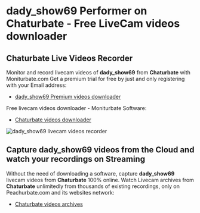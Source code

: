# dady_show69 Performer on Chaturbate - Free LiveCam videos downloader

## Chaturbate Live Videos Recorder

Monitor and record livecam videos of **dady_show69** from **Chaturbate** with Moniturbate.com
Get a premium trial for free by just and only registering with your Email address:
* [dady_show69 Premium videos downloader](https://moniturbate.com/request-demo-licence-key.html)

Free livecam videos downloader - Moniturbate Software:
* [Chaturbate videos downloader](https://moniturbate.com/moniturbate-download-software.html)

![dady_show69 livecam videos recorder](https://peachurnet.com/templates/moniturbate-software.png)


## Capture dady_show69 videos from the Cloud and watch your recordings on Streaming

Without the need of downloading a software, capture **dady_show69** livecam videos from **Chaturbate** 100% online.
Watch Livecam archives from **Chaturbate** unlimitedly from thousands of existing recordings, only on Peachurbate.com and its websites network:
* [Chaturbate videos archives](https://peachurnet.com/)